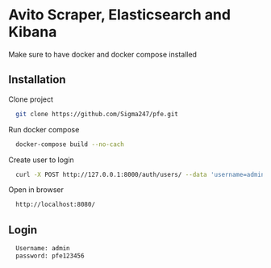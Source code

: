 
# Avito Scraper, Elasticsearch and Kibana

Make sure to have docker and docker compose installed


## Installation

Clone project

```bash
  git clone https://github.com/Sigma247/pfe.git
```
Run docker compose

```bash
  docker-compose build --no-cach
```

Create user to login

```bash
  curl -X POST http://127.0.0.1:8000/auth/users/ --data 'username=admin&password=pfe123456'
```
Open in browser

```bash
  http://localhost:8080/
```

## Login

```bash
  Username: admin
  password: pfe123456
```

